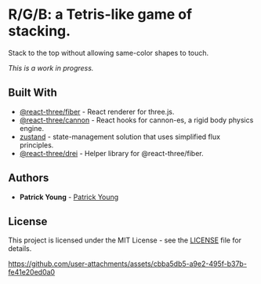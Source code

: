 # R/G/B: a Tetris-like game of stacking.

Stack to the top without allowing same-color shapes to touch.

_This is a work in progress._

## Built With
* [@react-three/fiber](https://www.npmjs.com/package/@react-three/fiber) - React renderer for three.js.
* [@react-three/cannon](https://www.npmjs.com/package/@react-three/cannon) - React hooks for cannon-es, a rigid body physics engine.
* [zustand](https://www.npmjs.com/package/zustand) - state-management solution that uses simplified flux principles.
* [@react-three/drei](https://www.npmjs.com/package/@react-three/drei) - Helper library for @react-three/fiber.

## Authors

* **Patrick Young** - [Patrick Young](https://github.com/patrick-s-young)

## License

This project is licensed under the MIT License - see the [LICENSE](LICENSE) file for details.

https://github.com/user-attachments/assets/cbba5db5-a9e2-495f-b37b-fe41e20ed0a0

